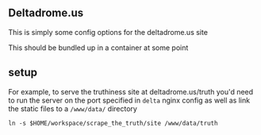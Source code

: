 Deltadrome.us
-----

This is simply some config options for the deltadrome.us site

This should be bundled up in a container at some point

## setup

For example, to serve the truthiness site at deltadrome.us/truth you'd need to
run the server on the port specified in `delta` nginx config as well as link
the static files to a `/www/data/` directory

`ln -s $HOME/workspace/scrape_the_truth/site /www/data/truth`

